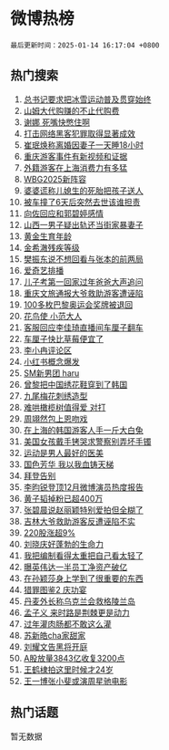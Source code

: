 # 微博热榜

`最后更新时间：2025-01-14 16:17:04 +0800`

## 热门搜索

1. [总书记要求把冰雪运动普及贯穿始终](https://m.weibo.cn/search?containerid=100103type%3D1%26t%3D10%26q%3D%23%E6%80%BB%E4%B9%A6%E8%AE%B0%E8%A6%81%E6%B1%82%E6%8A%8A%E5%86%B0%E9%9B%AA%E8%BF%90%E5%8A%A8%E6%99%AE%E5%8F%8A%E8%B4%AF%E7%A9%BF%E5%A7%8B%E7%BB%88%23&stream_entry_id=51&isnewpage=1&extparam=seat%3D1%26dgr%3D0%26pos%3D0%26c_type%3D51%26filter_type%3Drealtimehot%26stream_entry_id%3D51%26q%3D%2523%25E6%2580%25BB%25E4%25B9%25A6%25E8%25AE%25B0%25E8%25A6%2581%25E6%25B1%2582%25E6%258A%258A%25E5%2586%25B0%25E9%259B%25AA%25E8%25BF%2590%25E5%258A%25A8%25E6%2599%25AE%25E5%258F%258A%25E8%25B4%25AF%25E7%25A9%25BF%25E5%25A7%258B%25E7%25BB%2588%2523%26cate%3D10103%26display_time%3D1736842623%26pre_seqid%3D17368426230370055548)
1. [山姆大代购赚的不止代购费](https://m.weibo.cn/search?containerid=100103type%3D1%26t%3D10%26q%3D%23%E5%B1%B1%E5%A7%86%E5%A4%A7%E4%BB%A3%E8%B4%AD%E8%B5%9A%E7%9A%84%E4%B8%8D%E6%AD%A2%E4%BB%A3%E8%B4%AD%E8%B4%B9%23&stream_entry_id=31&isnewpage=1&extparam=seat%3D1%26realpos%3D1%26cate%3D5001%26lcate%3D5001%26stream_entry_id%3D31%26q%3D%2523%25E5%25B1%25B1%25E5%25A7%2586%25E5%25A4%25A7%25E4%25BB%25A3%25E8%25B4%25AD%25E8%25B5%259A%25E7%259A%2584%25E4%25B8%258D%25E6%25AD%25A2%25E4%25BB%25A3%25E8%25B4%25AD%25E8%25B4%25B9%2523%26dgr%3D0%26band_rank%3D1%26filter_type%3Drealtimehot%26pos%3D0%26c_type%3D31%26flag%3D2%26display_time%3D1736842623%26pre_seqid%3D17368426230370055548)
1. [谢娜 死嘴快憋住啊](https://m.weibo.cn/search?containerid=100103type%3D1%26t%3D10%26q%3D%E8%B0%A2%E5%A8%9C+%E6%AD%BB%E5%98%B4%E5%BF%AB%E6%86%8B%E4%BD%8F%E5%95%8A&stream_entry_id=31&isnewpage=1&extparam=seat%3D1%26realpos%3D2%26cate%3D5001%26lcate%3D5001%26stream_entry_id%3D31%26q%3D%25E8%25B0%25A2%25E5%25A8%259C%2520%25E6%25AD%25BB%25E5%2598%25B4%25E5%25BF%25AB%25E6%2586%258B%25E4%25BD%258F%25E5%2595%258A%26dgr%3D0%26band_rank%3D2%26filter_type%3Drealtimehot%26pos%3D1%26c_type%3D31%26flag%3D1%26display_time%3D1736842623%26pre_seqid%3D17368426230370055548)
1. [打击网络黑客犯罪取得显著成效](https://m.weibo.cn/search?containerid=100103type%3D1%26t%3D10%26q%3D%23%E6%89%93%E5%87%BB%E7%BD%91%E7%BB%9C%E9%BB%91%E5%AE%A2%E7%8A%AF%E7%BD%AA%E5%8F%96%E5%BE%97%E6%98%BE%E8%91%97%E6%88%90%E6%95%88%23&stream_entry_id=31&isnewpage=1&extparam=seat%3D1%26realpos%3D3%26cate%3D5001%26lcate%3D5001%26stream_entry_id%3D31%26q%3D%2523%25E6%2589%2593%25E5%2587%25BB%25E7%25BD%2591%25E7%25BB%259C%25E9%25BB%2591%25E5%25AE%25A2%25E7%258A%25AF%25E7%25BD%25AA%25E5%258F%2596%25E5%25BE%2597%25E6%2598%25BE%25E8%2591%2597%25E6%2588%2590%25E6%2595%2588%2523%26dgr%3D0%26band_rank%3D3%26filter_type%3Drealtimehot%26pos%3D2%26c_type%3D31%26flag%3D0%26display_time%3D1736842623%26pre_seqid%3D17368426230370055548)
1. [崔珉焕称离婚因妻子一天睡18小时](https://m.weibo.cn/search?containerid=100103type%3D1%26t%3D10%26q%3D%23%E5%B4%94%E7%8F%89%E7%84%95%E7%A7%B0%E7%A6%BB%E5%A9%9A%E5%9B%A0%E5%A6%BB%E5%AD%90%E4%B8%80%E5%A4%A9%E7%9D%A118%E5%B0%8F%E6%97%B6%23&stream_entry_id=31&isnewpage=1&extparam=seat%3D1%26realpos%3D4%26cate%3D5001%26lcate%3D5001%26stream_entry_id%3D31%26q%3D%2523%25E5%25B4%2594%25E7%258F%2589%25E7%2584%2595%25E7%25A7%25B0%25E7%25A6%25BB%25E5%25A9%259A%25E5%259B%25A0%25E5%25A6%25BB%25E5%25AD%2590%25E4%25B8%2580%25E5%25A4%25A9%25E7%259D%25A118%25E5%25B0%258F%25E6%2597%25B6%2523%26dgr%3D0%26band_rank%3D4%26filter_type%3Drealtimehot%26pos%3D3%26c_type%3D31%26flag%3D1%26display_time%3D1736842623%26pre_seqid%3D17368426230370055548)
1. [重庆游客事件有新视频和证据](https://m.weibo.cn/search?containerid=100103type%3D1%26t%3D10%26q%3D%23%E9%87%8D%E5%BA%86%E6%B8%B8%E5%AE%A2%E4%BA%8B%E4%BB%B6%E6%9C%89%E6%96%B0%E8%A7%86%E9%A2%91%E5%92%8C%E8%AF%81%E6%8D%AE%23&stream_entry_id=31&isnewpage=1&extparam=seat%3D1%26realpos%3D5%26cate%3D5001%26lcate%3D5001%26stream_entry_id%3D31%26q%3D%2523%25E9%2587%258D%25E5%25BA%2586%25E6%25B8%25B8%25E5%25AE%25A2%25E4%25BA%258B%25E4%25BB%25B6%25E6%259C%2589%25E6%2596%25B0%25E8%25A7%2586%25E9%25A2%2591%25E5%2592%258C%25E8%25AF%2581%25E6%258D%25AE%2523%26dgr%3D0%26band_rank%3D5%26filter_type%3Drealtimehot%26pos%3D4%26c_type%3D31%26flag%3D1%26display_time%3D1736842623%26pre_seqid%3D17368426230370055548)
1. [外籍游客在上海消费力有多猛](https://m.weibo.cn/search?containerid=100103type%3D1%26t%3D10%26q%3D%23%E5%A4%96%E7%B1%8D%E6%B8%B8%E5%AE%A2%E5%9C%A8%E4%B8%8A%E6%B5%B7%E6%B6%88%E8%B4%B9%E5%8A%9B%E6%9C%89%E5%A4%9A%E7%8C%9B%23&stream_entry_id=31&isnewpage=1&extparam=seat%3D1%26realpos%3D6%26cate%3D5001%26lcate%3D5001%26stream_entry_id%3D31%26q%3D%2523%25E5%25A4%2596%25E7%25B1%258D%25E6%25B8%25B8%25E5%25AE%25A2%25E5%259C%25A8%25E4%25B8%258A%25E6%25B5%25B7%25E6%25B6%2588%25E8%25B4%25B9%25E5%258A%259B%25E6%259C%2589%25E5%25A4%259A%25E7%258C%259B%2523%26dgr%3D0%26band_rank%3D6%26filter_type%3Drealtimehot%26pos%3D5%26c_type%3D31%26flag%3D0%26display_time%3D1736842623%26pre_seqid%3D17368426230370055548)
1. [WBG2025新阵容](https://m.weibo.cn/search?containerid=100103type%3D1%26t%3D10%26q%3D%23WBG2025%E6%96%B0%E9%98%B5%E5%AE%B9%23&stream_entry_id=31&isnewpage=1&extparam=seat%3D1%26cate%3D5001%26lcate%3D5001%26stream_entry_id%3D31%26q%3D%2523WBG2025%25E6%2596%25B0%25E9%2598%25B5%25E5%25AE%25B9%2523%26dgr%3D0%26band_rank%3D7%26pos%3D6%26filter_type%3Drealtimehot%26is_ad_pos%3D1%26c_type%3D31%26adid%3D272625%26display_time%3D1736842623%26pre_seqid%3D17368426230370055548)
1. [婆婆谎称儿媳生的死胎把孩子送人](https://m.weibo.cn/search?containerid=100103type%3D1%26t%3D10%26q%3D%23%E5%A9%86%E5%A9%86%E8%B0%8E%E7%A7%B0%E5%84%BF%E5%AA%B3%E7%94%9F%E7%9A%84%E6%AD%BB%E8%83%8E%E6%8A%8A%E5%AD%A9%E5%AD%90%E9%80%81%E4%BA%BA%23&stream_entry_id=31&isnewpage=1&extparam=seat%3D1%26realpos%3D7%26cate%3D5001%26lcate%3D5001%26stream_entry_id%3D31%26q%3D%2523%25E5%25A9%2586%25E5%25A9%2586%25E8%25B0%258E%25E7%25A7%25B0%25E5%2584%25BF%25E5%25AA%25B3%25E7%2594%259F%25E7%259A%2584%25E6%25AD%25BB%25E8%2583%258E%25E6%258A%258A%25E5%25AD%25A9%25E5%25AD%2590%25E9%2580%2581%25E4%25BA%25BA%2523%26dgr%3D0%26band_rank%3D7%26filter_type%3Drealtimehot%26pos%3D7%26c_type%3D31%26flag%3D1%26display_time%3D1736842623%26pre_seqid%3D17368426230370055548)
1. [被车撞了6天后突然去世该谁担责](https://m.weibo.cn/search?containerid=100103type%3D1%26t%3D10%26q%3D%23%E8%A2%AB%E8%BD%A6%E6%92%9E%E4%BA%866%E5%A4%A9%E5%90%8E%E7%AA%81%E7%84%B6%E5%8E%BB%E4%B8%96%E8%AF%A5%E8%B0%81%E6%8B%85%E8%B4%A3%23&stream_entry_id=31&isnewpage=1&extparam=seat%3D1%26realpos%3D8%26cate%3D5001%26lcate%3D5001%26stream_entry_id%3D31%26q%3D%2523%25E8%25A2%25AB%25E8%25BD%25A6%25E6%2592%259E%25E4%25BA%25866%25E5%25A4%25A9%25E5%2590%258E%25E7%25AA%2581%25E7%2584%25B6%25E5%258E%25BB%25E4%25B8%2596%25E8%25AF%25A5%25E8%25B0%2581%25E6%258B%2585%25E8%25B4%25A3%2523%26dgr%3D0%26band_rank%3D8%26filter_type%3Drealtimehot%26pos%3D8%26c_type%3D31%26flag%3D2%26display_time%3D1736842623%26pre_seqid%3D17368426230370055548)
1. [向佐回应和郭碧婷感情](https://m.weibo.cn/search?containerid=100103type%3D1%26t%3D10%26q%3D%E5%90%91%E4%BD%90%E5%9B%9E%E5%BA%94%E5%92%8C%E9%83%AD%E7%A2%A7%E5%A9%B7%E6%84%9F%E6%83%85&stream_entry_id=31&isnewpage=1&extparam=seat%3D1%26realpos%3D9%26cate%3D5001%26lcate%3D5001%26stream_entry_id%3D31%26q%3D%25E5%2590%2591%25E4%25BD%2590%25E5%259B%259E%25E5%25BA%2594%25E5%2592%258C%25E9%2583%25AD%25E7%25A2%25A7%25E5%25A9%25B7%25E6%2584%259F%25E6%2583%2585%26dgr%3D0%26band_rank%3D9%26filter_type%3Drealtimehot%26pos%3D9%26c_type%3D31%26flag%3D2%26display_time%3D1736842623%26pre_seqid%3D17368426230370055548)
1. [山西一男子疑出轨还当街家暴妻子](https://m.weibo.cn/search?containerid=100103type%3D1%26t%3D10%26q%3D%23%E5%B1%B1%E8%A5%BF%E4%B8%80%E7%94%B7%E5%AD%90%E7%96%91%E5%87%BA%E8%BD%A8%E8%BF%98%E5%BD%93%E8%A1%97%E5%AE%B6%E6%9A%B4%E5%A6%BB%E5%AD%90%23&stream_entry_id=31&isnewpage=1&extparam=seat%3D1%26realpos%3D10%26cate%3D5001%26lcate%3D5001%26stream_entry_id%3D31%26q%3D%2523%25E5%25B1%25B1%25E8%25A5%25BF%25E4%25B8%2580%25E7%2594%25B7%25E5%25AD%2590%25E7%2596%2591%25E5%2587%25BA%25E8%25BD%25A8%25E8%25BF%2598%25E5%25BD%2593%25E8%25A1%2597%25E5%25AE%25B6%25E6%259A%25B4%25E5%25A6%25BB%25E5%25AD%2590%2523%26dgr%3D0%26band_rank%3D10%26filter_type%3Drealtimehot%26pos%3D10%26c_type%3D31%26flag%3D1%26display_time%3D1736842623%26pre_seqid%3D17368426230370055548)
1. [黄金生育年龄](https://m.weibo.cn/search?containerid=100103type%3D1%26t%3D10%26q%3D%E9%BB%84%E9%87%91%E7%94%9F%E8%82%B2%E5%B9%B4%E9%BE%84&stream_entry_id=31&isnewpage=1&extparam=seat%3D1%26realpos%3D11%26cate%3D5001%26lcate%3D5001%26stream_entry_id%3D31%26q%3D%25E9%25BB%2584%25E9%2587%2591%25E7%2594%259F%25E8%2582%25B2%25E5%25B9%25B4%25E9%25BE%2584%26dgr%3D0%26band_rank%3D11%26filter_type%3Drealtimehot%26pos%3D11%26c_type%3D31%26flag%3D2%26display_time%3D1736842623%26pre_seqid%3D17368426230370055548)
1. [金希澈残疾等级](https://m.weibo.cn/search?containerid=100103type%3D1%26t%3D10%26q%3D%23%E9%87%91%E5%B8%8C%E6%BE%88%E6%AE%8B%E7%96%BE%E7%AD%89%E7%BA%A7%23&stream_entry_id=31&isnewpage=1&extparam=seat%3D1%26realpos%3D12%26cate%3D5001%26lcate%3D5001%26stream_entry_id%3D31%26q%3D%2523%25E9%2587%2591%25E5%25B8%258C%25E6%25BE%2588%25E6%25AE%258B%25E7%2596%25BE%25E7%25AD%2589%25E7%25BA%25A7%2523%26dgr%3D0%26band_rank%3D12%26filter_type%3Drealtimehot%26pos%3D12%26c_type%3D31%26flag%3D1%26display_time%3D1736842623%26pre_seqid%3D17368426230370055548)
1. [樊振东说不想回看与张本的前两局](https://m.weibo.cn/search?containerid=100103type%3D1%26t%3D10%26q%3D%23%E6%A8%8A%E6%8C%AF%E4%B8%9C%E8%AF%B4%E4%B8%8D%E6%83%B3%E5%9B%9E%E7%9C%8B%E4%B8%8E%E5%BC%A0%E6%9C%AC%E7%9A%84%E5%89%8D%E4%B8%A4%E5%B1%80%23&stream_entry_id=31&isnewpage=1&extparam=seat%3D1%26realpos%3D13%26cate%3D5001%26lcate%3D5001%26stream_entry_id%3D31%26q%3D%2523%25E6%25A8%258A%25E6%258C%25AF%25E4%25B8%259C%25E8%25AF%25B4%25E4%25B8%258D%25E6%2583%25B3%25E5%259B%259E%25E7%259C%258B%25E4%25B8%258E%25E5%25BC%25A0%25E6%259C%25AC%25E7%259A%2584%25E5%2589%258D%25E4%25B8%25A4%25E5%25B1%2580%2523%26dgr%3D0%26band_rank%3D13%26filter_type%3Drealtimehot%26pos%3D13%26c_type%3D31%26flag%3D1%26display_time%3D1736842623%26pre_seqid%3D17368426230370055548)
1. [爱奇艺排播](https://m.weibo.cn/search?containerid=100103type%3D1%26t%3D10%26q%3D%E7%88%B1%E5%A5%87%E8%89%BA%E6%8E%92%E6%92%AD&stream_entry_id=31&isnewpage=1&extparam=seat%3D1%26realpos%3D14%26cate%3D5001%26lcate%3D5001%26stream_entry_id%3D31%26q%3D%25E7%2588%25B1%25E5%25A5%2587%25E8%2589%25BA%25E6%258E%2592%25E6%2592%25AD%26dgr%3D0%26band_rank%3D14%26filter_type%3Drealtimehot%26pos%3D14%26c_type%3D31%26flag%3D1%26display_time%3D1736842623%26pre_seqid%3D17368426230370055548)
1. [儿子考第一回家过年爸爸大声追问](https://m.weibo.cn/search?containerid=100103type%3D1%26t%3D10%26q%3D%23%E5%84%BF%E5%AD%90%E8%80%83%E7%AC%AC%E4%B8%80%E5%9B%9E%E5%AE%B6%E8%BF%87%E5%B9%B4%E7%88%B8%E7%88%B8%E5%A4%A7%E5%A3%B0%E8%BF%BD%E9%97%AE%23&stream_entry_id=31&isnewpage=1&extparam=seat%3D1%26realpos%3D15%26cate%3D5001%26lcate%3D5001%26stream_entry_id%3D31%26q%3D%2523%25E5%2584%25BF%25E5%25AD%2590%25E8%2580%2583%25E7%25AC%25AC%25E4%25B8%2580%25E5%259B%259E%25E5%25AE%25B6%25E8%25BF%2587%25E5%25B9%25B4%25E7%2588%25B8%25E7%2588%25B8%25E5%25A4%25A7%25E5%25A3%25B0%25E8%25BF%25BD%25E9%2597%25AE%2523%26dgr%3D0%26band_rank%3D15%26filter_type%3Drealtimehot%26pos%3D15%26c_type%3D31%26flag%3D1%26display_time%3D1736842623%26pre_seqid%3D17368426230370055548)
1. [重庆文旅通报大爷救助游客遭诬陷](https://m.weibo.cn/search?containerid=100103type%3D1%26t%3D10%26q%3D%23%E9%87%8D%E5%BA%86%E6%96%87%E6%97%85%E9%80%9A%E6%8A%A5%E5%A4%A7%E7%88%B7%E6%95%91%E5%8A%A9%E6%B8%B8%E5%AE%A2%E9%81%AD%E8%AF%AC%E9%99%B7%23&stream_entry_id=31&isnewpage=1&extparam=seat%3D1%26realpos%3D16%26cate%3D5001%26lcate%3D5001%26stream_entry_id%3D31%26q%3D%2523%25E9%2587%258D%25E5%25BA%2586%25E6%2596%2587%25E6%2597%2585%25E9%2580%259A%25E6%258A%25A5%25E5%25A4%25A7%25E7%2588%25B7%25E6%2595%2591%25E5%258A%25A9%25E6%25B8%25B8%25E5%25AE%25A2%25E9%2581%25AD%25E8%25AF%25AC%25E9%2599%25B7%2523%26dgr%3D0%26band_rank%3D16%26filter_type%3Drealtimehot%26pos%3D16%26c_type%3D31%26flag%3D0%26display_time%3D1736842623%26pre_seqid%3D17368426230370055548)
1. [100多枚巴黎奥运会奖牌被退回](https://m.weibo.cn/search?containerid=100103type%3D1%26t%3D10%26q%3D%23100%E5%A4%9A%E6%9E%9A%E5%B7%B4%E9%BB%8E%E5%A5%A5%E8%BF%90%E4%BC%9A%E5%A5%96%E7%89%8C%E8%A2%AB%E9%80%80%E5%9B%9E%23&stream_entry_id=31&isnewpage=1&extparam=seat%3D1%26realpos%3D17%26cate%3D5001%26lcate%3D5001%26stream_entry_id%3D31%26q%3D%2523100%25E5%25A4%259A%25E6%259E%259A%25E5%25B7%25B4%25E9%25BB%258E%25E5%25A5%25A5%25E8%25BF%2590%25E4%25BC%259A%25E5%25A5%2596%25E7%2589%258C%25E8%25A2%25AB%25E9%2580%2580%25E5%259B%259E%2523%26dgr%3D0%26band_rank%3D17%26filter_type%3Drealtimehot%26pos%3D17%26c_type%3D31%26flag%3D2%26display_time%3D1736842623%26pre_seqid%3D17368426230370055548)
1. [花鸟使 小范大人](https://m.weibo.cn/search?containerid=100103type%3D1%26t%3D10%26q%3D%E8%8A%B1%E9%B8%9F%E4%BD%BF+%E5%B0%8F%E8%8C%83%E5%A4%A7%E4%BA%BA&stream_entry_id=31&isnewpage=1&extparam=seat%3D1%26realpos%3D18%26cate%3D5001%26lcate%3D5001%26stream_entry_id%3D31%26q%3D%25E8%258A%25B1%25E9%25B8%259F%25E4%25BD%25BF%2520%25E5%25B0%258F%25E8%258C%2583%25E5%25A4%25A7%25E4%25BA%25BA%26dgr%3D0%26band_rank%3D18%26filter_type%3Drealtimehot%26pos%3D18%26c_type%3D31%26flag%3D0%26display_time%3D1736842623%26pre_seqid%3D17368426230370055548)
1. [客服回应李佳琦直播间车厘子翻车](https://m.weibo.cn/search?containerid=100103type%3D1%26t%3D10%26q%3D%23%E5%AE%A2%E6%9C%8D%E5%9B%9E%E5%BA%94%E6%9D%8E%E4%BD%B3%E7%90%A6%E7%9B%B4%E6%92%AD%E9%97%B4%E8%BD%A6%E5%8E%98%E5%AD%90%E7%BF%BB%E8%BD%A6%23&stream_entry_id=31&isnewpage=1&extparam=seat%3D1%26realpos%3D19%26cate%3D5001%26lcate%3D5001%26stream_entry_id%3D31%26q%3D%2523%25E5%25AE%25A2%25E6%259C%258D%25E5%259B%259E%25E5%25BA%2594%25E6%259D%258E%25E4%25BD%25B3%25E7%2590%25A6%25E7%259B%25B4%25E6%2592%25AD%25E9%2597%25B4%25E8%25BD%25A6%25E5%258E%2598%25E5%25AD%2590%25E7%25BF%25BB%25E8%25BD%25A6%2523%26dgr%3D0%26band_rank%3D19%26filter_type%3Drealtimehot%26pos%3D19%26c_type%3D31%26flag%3D1%26display_time%3D1736842623%26pre_seqid%3D17368426230370055548)
1. [车厘子快比草莓便宜了](https://m.weibo.cn/search?containerid=100103type%3D1%26t%3D10%26q%3D%23%E8%BD%A6%E5%8E%98%E5%AD%90%E5%BF%AB%E6%AF%94%E8%8D%89%E8%8E%93%E4%BE%BF%E5%AE%9C%E4%BA%86%23&stream_entry_id=31&isnewpage=1&extparam=seat%3D1%26realpos%3D20%26cate%3D5001%26lcate%3D5001%26stream_entry_id%3D31%26q%3D%2523%25E8%25BD%25A6%25E5%258E%2598%25E5%25AD%2590%25E5%25BF%25AB%25E6%25AF%2594%25E8%258D%2589%25E8%258E%2593%25E4%25BE%25BF%25E5%25AE%259C%25E4%25BA%2586%2523%26dgr%3D0%26band_rank%3D20%26filter_type%3Drealtimehot%26pos%3D20%26c_type%3D31%26flag%3D0%26display_time%3D1736842623%26pre_seqid%3D17368426230370055548)
1. [李小冉评论区](https://m.weibo.cn/search?containerid=100103type%3D1%26t%3D10%26q%3D%E6%9D%8E%E5%B0%8F%E5%86%89%E8%AF%84%E8%AE%BA%E5%8C%BA&stream_entry_id=31&isnewpage=1&extparam=seat%3D1%26realpos%3D21%26cate%3D5001%26lcate%3D5001%26stream_entry_id%3D31%26q%3D%25E6%259D%258E%25E5%25B0%258F%25E5%2586%2589%25E8%25AF%2584%25E8%25AE%25BA%25E5%258C%25BA%26dgr%3D0%26band_rank%3D21%26filter_type%3Drealtimehot%26pos%3D21%26c_type%3D31%26flag%3D2%26display_time%3D1736842623%26pre_seqid%3D17368426230370055548)
1. [小红书概念爆发](https://m.weibo.cn/search?containerid=100103type%3D1%26t%3D10%26q%3D%23%E5%B0%8F%E7%BA%A2%E4%B9%A6%E6%A6%82%E5%BF%B5%E7%88%86%E5%8F%91%23&stream_entry_id=31&isnewpage=1&extparam=seat%3D1%26realpos%3D22%26cate%3D5001%26lcate%3D5001%26stream_entry_id%3D31%26q%3D%2523%25E5%25B0%258F%25E7%25BA%25A2%25E4%25B9%25A6%25E6%25A6%2582%25E5%25BF%25B5%25E7%2588%2586%25E5%258F%2591%2523%26dgr%3D0%26band_rank%3D22%26filter_type%3Drealtimehot%26pos%3D22%26c_type%3D31%26flag%3D0%26display_time%3D1736842623%26pre_seqid%3D17368426230370055548)
1. [SM新男团 haru](https://m.weibo.cn/search?containerid=100103type%3D1%26t%3D10%26q%3DSM%E6%96%B0%E7%94%B7%E5%9B%A2+haru&stream_entry_id=31&isnewpage=1&extparam=seat%3D1%26realpos%3D23%26cate%3D5001%26lcate%3D5001%26stream_entry_id%3D31%26q%3DSM%25E6%2596%25B0%25E7%2594%25B7%25E5%259B%25A2%2520haru%26dgr%3D0%26band_rank%3D23%26filter_type%3Drealtimehot%26pos%3D23%26c_type%3D31%26flag%3D0%26display_time%3D1736842623%26pre_seqid%3D17368426230370055548)
1. [曾黎把中国绣花鞋穿到了韩国](https://m.weibo.cn/search?containerid=100103type%3D1%26t%3D10%26q%3D%E6%9B%BE%E9%BB%8E%E6%8A%8A%E4%B8%AD%E5%9B%BD%E7%BB%A3%E8%8A%B1%E9%9E%8B%E7%A9%BF%E5%88%B0%E4%BA%86%E9%9F%A9%E5%9B%BD&stream_entry_id=31&isnewpage=1&extparam=seat%3D1%26realpos%3D24%26cate%3D5001%26lcate%3D5001%26stream_entry_id%3D31%26q%3D%25E6%259B%25BE%25E9%25BB%258E%25E6%258A%258A%25E4%25B8%25AD%25E5%259B%25BD%25E7%25BB%25A3%25E8%258A%25B1%25E9%259E%258B%25E7%25A9%25BF%25E5%2588%25B0%25E4%25BA%2586%25E9%259F%25A9%25E5%259B%25BD%26dgr%3D0%26band_rank%3D24%26filter_type%3Drealtimehot%26pos%3D24%26c_type%3D31%26flag%3D1%26display_time%3D1736842623%26pre_seqid%3D17368426230370055548)
1. [九尾梅花刺绣造型](https://m.weibo.cn/search?containerid=100103type%3D1%26t%3D10%26q%3D%23%E4%B9%9D%E5%B0%BE%E6%A2%85%E8%8A%B1%E5%88%BA%E7%BB%A3%E9%80%A0%E5%9E%8B%23&stream_entry_id=31&isnewpage=1&extparam=seat%3D1%26realpos%3D25%26cate%3D5001%26lcate%3D5001%26stream_entry_id%3D31%26q%3D%2523%25E4%25B9%259D%25E5%25B0%25BE%25E6%25A2%2585%25E8%258A%25B1%25E5%2588%25BA%25E7%25BB%25A3%25E9%2580%25A0%25E5%259E%258B%2523%26dgr%3D0%26band_rank%3D25%26filter_type%3Drealtimehot%26pos%3D25%26c_type%3D31%26flag%3D1%26display_time%3D1736842623%26pre_seqid%3D17368426230370055548)
1. [难哄橄榄树值得爱 对打](https://m.weibo.cn/search?containerid=100103type%3D1%26t%3D10%26q%3D%E9%9A%BE%E5%93%84%E6%A9%84%E6%A6%84%E6%A0%91%E5%80%BC%E5%BE%97%E7%88%B1+%E5%AF%B9%E6%89%93&stream_entry_id=31&isnewpage=1&extparam=seat%3D1%26realpos%3D26%26cate%3D5001%26lcate%3D5001%26stream_entry_id%3D31%26q%3D%25E9%259A%25BE%25E5%2593%2584%25E6%25A9%2584%25E6%25A6%2584%25E6%25A0%2591%25E5%2580%25BC%25E5%25BE%2597%25E7%2588%25B1%2520%25E5%25AF%25B9%25E6%2589%2593%26dgr%3D0%26band_rank%3D26%26filter_type%3Drealtimehot%26pos%3D26%26c_type%3D31%26flag%3D1%26display_time%3D1736842623%26pre_seqid%3D17368426230370055548)
1. [周翊然包上恩吻戏](https://m.weibo.cn/search?containerid=100103type%3D1%26t%3D10%26q%3D%E5%91%A8%E7%BF%8A%E7%84%B6%E5%8C%85%E4%B8%8A%E6%81%A9%E5%90%BB%E6%88%8F&stream_entry_id=31&isnewpage=1&extparam=seat%3D1%26realpos%3D27%26cate%3D5001%26lcate%3D5001%26stream_entry_id%3D31%26q%3D%25E5%2591%25A8%25E7%25BF%258A%25E7%2584%25B6%25E5%258C%2585%25E4%25B8%258A%25E6%2581%25A9%25E5%2590%25BB%25E6%2588%258F%26dgr%3D0%26band_rank%3D27%26filter_type%3Drealtimehot%26pos%3D27%26c_type%3D31%26flag%3D1%26display_time%3D1736842623%26pre_seqid%3D17368426230370055548)
1. [在上海的韩国游客人手一斤大白兔](https://m.weibo.cn/search?containerid=100103type%3D1%26t%3D10%26q%3D%23%E5%9C%A8%E4%B8%8A%E6%B5%B7%E7%9A%84%E9%9F%A9%E5%9B%BD%E6%B8%B8%E5%AE%A2%E4%BA%BA%E6%89%8B%E4%B8%80%E6%96%A4%E5%A4%A7%E7%99%BD%E5%85%94%23&stream_entry_id=31&isnewpage=1&extparam=seat%3D1%26realpos%3D28%26cate%3D5001%26lcate%3D5001%26stream_entry_id%3D31%26q%3D%2523%25E5%259C%25A8%25E4%25B8%258A%25E6%25B5%25B7%25E7%259A%2584%25E9%259F%25A9%25E5%259B%25BD%25E6%25B8%25B8%25E5%25AE%25A2%25E4%25BA%25BA%25E6%2589%258B%25E4%25B8%2580%25E6%2596%25A4%25E5%25A4%25A7%25E7%2599%25BD%25E5%2585%2594%2523%26dgr%3D0%26band_rank%3D28%26filter_type%3Drealtimehot%26pos%3D28%26c_type%3D31%26flag%3D0%26display_time%3D1736842623%26pre_seqid%3D17368426230370055548)
1. [美国女孩戴手铐哭求警察别弄坏手镯](https://m.weibo.cn/search?containerid=100103type%3D1%26t%3D10%26q%3D%23%E7%BE%8E%E5%9B%BD%E5%A5%B3%E5%AD%A9%E6%88%B4%E6%89%8B%E9%93%90%E5%93%AD%E6%B1%82%E8%AD%A6%E5%AF%9F%E5%88%AB%E5%BC%84%E5%9D%8F%E6%89%8B%E9%95%AF%23&stream_entry_id=31&isnewpage=1&extparam=seat%3D1%26realpos%3D29%26cate%3D5001%26lcate%3D5001%26stream_entry_id%3D31%26q%3D%2523%25E7%25BE%258E%25E5%259B%25BD%25E5%25A5%25B3%25E5%25AD%25A9%25E6%2588%25B4%25E6%2589%258B%25E9%2593%2590%25E5%2593%25AD%25E6%25B1%2582%25E8%25AD%25A6%25E5%25AF%259F%25E5%2588%25AB%25E5%25BC%2584%25E5%259D%258F%25E6%2589%258B%25E9%2595%25AF%2523%26dgr%3D0%26band_rank%3D29%26filter_type%3Drealtimehot%26pos%3D29%26c_type%3D31%26flag%3D1%26display_time%3D1736842623%26pre_seqid%3D17368426230370055548)
1. [运动是男人最好的医美](https://m.weibo.cn/search?containerid=100103type%3D1%26t%3D10%26q%3D%E8%BF%90%E5%8A%A8%E6%98%AF%E7%94%B7%E4%BA%BA%E6%9C%80%E5%A5%BD%E7%9A%84%E5%8C%BB%E7%BE%8E&stream_entry_id=31&isnewpage=1&extparam=seat%3D1%26realpos%3D30%26cate%3D5001%26lcate%3D5001%26stream_entry_id%3D31%26q%3D%25E8%25BF%2590%25E5%258A%25A8%25E6%2598%25AF%25E7%2594%25B7%25E4%25BA%25BA%25E6%259C%2580%25E5%25A5%25BD%25E7%259A%2584%25E5%258C%25BB%25E7%25BE%258E%26dgr%3D0%26band_rank%3D30%26filter_type%3Drealtimehot%26pos%3D30%26c_type%3D31%26flag%3D1%26display_time%3D1736842623%26pre_seqid%3D17368426230370055548)
1. [国色芳华 我以我血铸天梯](https://m.weibo.cn/search?containerid=100103type%3D1%26t%3D10%26q%3D%E5%9B%BD%E8%89%B2%E8%8A%B3%E5%8D%8E+%E6%88%91%E4%BB%A5%E6%88%91%E8%A1%80%E9%93%B8%E5%A4%A9%E6%A2%AF&stream_entry_id=31&isnewpage=1&extparam=seat%3D1%26realpos%3D31%26cate%3D5001%26lcate%3D5001%26stream_entry_id%3D31%26q%3D%25E5%259B%25BD%25E8%2589%25B2%25E8%258A%25B3%25E5%258D%258E%2520%25E6%2588%2591%25E4%25BB%25A5%25E6%2588%2591%25E8%25A1%2580%25E9%2593%25B8%25E5%25A4%25A9%25E6%25A2%25AF%26dgr%3D0%26band_rank%3D31%26filter_type%3Drealtimehot%26pos%3D31%26c_type%3D31%26flag%3D1%26display_time%3D1736842623%26pre_seqid%3D17368426230370055548)
1. [拜登告别](https://m.weibo.cn/search?containerid=100103type%3D1%26t%3D10%26q%3D%23%E6%8B%9C%E7%99%BB%E5%91%8A%E5%88%AB%23&stream_entry_id=31&isnewpage=1&extparam=seat%3D1%26realpos%3D32%26cate%3D5001%26lcate%3D5001%26stream_entry_id%3D31%26q%3D%2523%25E6%258B%259C%25E7%2599%25BB%25E5%2591%258A%25E5%2588%25AB%2523%26dgr%3D0%26band_rank%3D32%26filter_type%3Drealtimehot%26pos%3D32%26c_type%3D31%26flag%3D0%26display_time%3D1736842623%26pre_seqid%3D17368426230370055548)
1. [李昀锐登顶12月微博演员热度报告](https://m.weibo.cn/search?containerid=100103type%3D1%26t%3D10%26q%3D%23%E6%9D%8E%E6%98%80%E9%94%90%E7%99%BB%E9%A1%B612%E6%9C%88%E5%BE%AE%E5%8D%9A%E6%BC%94%E5%91%98%E7%83%AD%E5%BA%A6%E6%8A%A5%E5%91%8A%23&stream_entry_id=31&isnewpage=1&extparam=seat%3D1%26realpos%3D33%26cate%3D5001%26lcate%3D5001%26stream_entry_id%3D31%26q%3D%2523%25E6%259D%258E%25E6%2598%2580%25E9%2594%2590%25E7%2599%25BB%25E9%25A1%25B612%25E6%259C%2588%25E5%25BE%25AE%25E5%258D%259A%25E6%25BC%2594%25E5%2591%2598%25E7%2583%25AD%25E5%25BA%25A6%25E6%258A%25A5%25E5%2591%258A%2523%26dgr%3D0%26band_rank%3D33%26filter_type%3Drealtimehot%26pos%3D33%26c_type%3D31%26flag%3D1%26display_time%3D1736842623%26pre_seqid%3D17368426230370055548)
1. [黄子韬掉粉已超400万](https://m.weibo.cn/search?containerid=100103type%3D1%26t%3D10%26q%3D%23%E9%BB%84%E5%AD%90%E9%9F%AC%E6%8E%89%E7%B2%89%E5%B7%B2%E8%B6%85400%E4%B8%87%23&stream_entry_id=31&isnewpage=1&extparam=seat%3D1%26realpos%3D34%26cate%3D5001%26lcate%3D5001%26stream_entry_id%3D31%26q%3D%2523%25E9%25BB%2584%25E5%25AD%2590%25E9%259F%25AC%25E6%258E%2589%25E7%25B2%2589%25E5%25B7%25B2%25E8%25B6%2585400%25E4%25B8%2587%2523%26dgr%3D0%26band_rank%3D34%26filter_type%3Drealtimehot%26pos%3D34%26c_type%3D31%26flag%3D0%26display_time%3D1736842623%26pre_seqid%3D17368426230370055548)
1. [张碧晨说赵丽颖特别爱拍但全糊了](https://m.weibo.cn/search?containerid=100103type%3D1%26t%3D10%26q%3D%23%E5%BC%A0%E7%A2%A7%E6%99%A8%E8%AF%B4%E8%B5%B5%E4%B8%BD%E9%A2%96%E7%89%B9%E5%88%AB%E7%88%B1%E6%8B%8D%E4%BD%86%E5%85%A8%E7%B3%8A%E4%BA%86%23&stream_entry_id=31&isnewpage=1&extparam=seat%3D1%26realpos%3D35%26cate%3D5001%26lcate%3D5001%26stream_entry_id%3D31%26q%3D%2523%25E5%25BC%25A0%25E7%25A2%25A7%25E6%2599%25A8%25E8%25AF%25B4%25E8%25B5%25B5%25E4%25B8%25BD%25E9%25A2%2596%25E7%2589%25B9%25E5%2588%25AB%25E7%2588%25B1%25E6%258B%258D%25E4%25BD%2586%25E5%2585%25A8%25E7%25B3%258A%25E4%25BA%2586%2523%26dgr%3D0%26band_rank%3D35%26filter_type%3Drealtimehot%26pos%3D35%26c_type%3D31%26flag%3D0%26display_time%3D1736842623%26pre_seqid%3D17368426230370055548)
1. [吉林大爷救助游客反遭诬陷不实](https://m.weibo.cn/search?containerid=100103type%3D1%26t%3D10%26q%3D%23%E5%90%89%E6%9E%97%E5%A4%A7%E7%88%B7%E6%95%91%E5%8A%A9%E6%B8%B8%E5%AE%A2%E5%8F%8D%E9%81%AD%E8%AF%AC%E9%99%B7%E4%B8%8D%E5%AE%9E%23&stream_entry_id=31&isnewpage=1&extparam=seat%3D1%26realpos%3D36%26cate%3D5001%26lcate%3D5001%26stream_entry_id%3D31%26q%3D%2523%25E5%2590%2589%25E6%259E%2597%25E5%25A4%25A7%25E7%2588%25B7%25E6%2595%2591%25E5%258A%25A9%25E6%25B8%25B8%25E5%25AE%25A2%25E5%258F%258D%25E9%2581%25AD%25E8%25AF%25AC%25E9%2599%25B7%25E4%25B8%258D%25E5%25AE%259E%2523%26dgr%3D0%26band_rank%3D36%26filter_type%3Drealtimehot%26pos%3D36%26c_type%3D31%26flag%3D0%26display_time%3D1736842623%26pre_seqid%3D17368426230370055548)
1. [220股涨超9%](https://m.weibo.cn/search?containerid=100103type%3D1%26t%3D10%26q%3D%23220%E8%82%A1%E6%B6%A8%E8%B6%859%25%23&stream_entry_id=31&isnewpage=1&extparam=seat%3D1%26realpos%3D37%26cate%3D5001%26lcate%3D5001%26stream_entry_id%3D31%26q%3D%2523220%25E8%2582%25A1%25E6%25B6%25A8%25E8%25B6%25859%2525%2523%26dgr%3D0%26band_rank%3D37%26filter_type%3Drealtimehot%26pos%3D37%26c_type%3D31%26flag%3D1%26display_time%3D1736842623%26pre_seqid%3D17368426230370055548)
1. [刘晓庆好蓬勃的生命力](https://m.weibo.cn/search?containerid=100103type%3D1%26t%3D10%26q%3D%E5%88%98%E6%99%93%E5%BA%86%E5%A5%BD%E8%93%AC%E5%8B%83%E7%9A%84%E7%94%9F%E5%91%BD%E5%8A%9B&stream_entry_id=31&isnewpage=1&extparam=seat%3D1%26realpos%3D38%26cate%3D5001%26lcate%3D5001%26stream_entry_id%3D31%26q%3D%25E5%2588%2598%25E6%2599%2593%25E5%25BA%2586%25E5%25A5%25BD%25E8%2593%25AC%25E5%258B%2583%25E7%259A%2584%25E7%2594%259F%25E5%2591%25BD%25E5%258A%259B%26dgr%3D0%26band_rank%3D38%26filter_type%3Drealtimehot%26pos%3D38%26c_type%3D31%26flag%3D1%26display_time%3D1736842623%26pre_seqid%3D17368426230370055548)
1. [我把编制看得太重把自己看太轻了](https://m.weibo.cn/search?containerid=100103type%3D1%26t%3D10%26q%3D%23%E6%88%91%E6%8A%8A%E7%BC%96%E5%88%B6%E7%9C%8B%E5%BE%97%E5%A4%AA%E9%87%8D%E6%8A%8A%E8%87%AA%E5%B7%B1%E7%9C%8B%E5%A4%AA%E8%BD%BB%E4%BA%86%23&stream_entry_id=31&isnewpage=1&extparam=seat%3D1%26realpos%3D39%26cate%3D5001%26lcate%3D5001%26stream_entry_id%3D31%26q%3D%2523%25E6%2588%2591%25E6%258A%258A%25E7%25BC%2596%25E5%2588%25B6%25E7%259C%258B%25E5%25BE%2597%25E5%25A4%25AA%25E9%2587%258D%25E6%258A%258A%25E8%2587%25AA%25E5%25B7%25B1%25E7%259C%258B%25E5%25A4%25AA%25E8%25BD%25BB%25E4%25BA%2586%2523%26dgr%3D0%26band_rank%3D39%26filter_type%3Drealtimehot%26pos%3D39%26c_type%3D31%26flag%3D0%26display_time%3D1736842623%26pre_seqid%3D17368426230370055548)
1. [曝英伟达一半员工净资产破亿](https://m.weibo.cn/search?containerid=100103type%3D1%26t%3D10%26q%3D%23%E6%9B%9D%E8%8B%B1%E4%BC%9F%E8%BE%BE%E4%B8%80%E5%8D%8A%E5%91%98%E5%B7%A5%E5%87%80%E8%B5%84%E4%BA%A7%E7%A0%B4%E4%BA%BF%23&stream_entry_id=31&isnewpage=1&extparam=seat%3D1%26realpos%3D40%26cate%3D5001%26lcate%3D5001%26stream_entry_id%3D31%26q%3D%2523%25E6%259B%259D%25E8%258B%25B1%25E4%25BC%259F%25E8%25BE%25BE%25E4%25B8%2580%25E5%258D%258A%25E5%2591%2598%25E5%25B7%25A5%25E5%2587%2580%25E8%25B5%2584%25E4%25BA%25A7%25E7%25A0%25B4%25E4%25BA%25BF%2523%26dgr%3D0%26band_rank%3D40%26filter_type%3Drealtimehot%26pos%3D40%26c_type%3D31%26flag%3D0%26display_time%3D1736842623%26pre_seqid%3D17368426230370055548)
1. [在孙颖莎身上学到了很重要的东西](https://m.weibo.cn/search?containerid=100103type%3D1%26t%3D10%26q%3D%23%E5%9C%A8%E5%AD%99%E9%A2%96%E8%8E%8E%E8%BA%AB%E4%B8%8A%E5%AD%A6%E5%88%B0%E4%BA%86%E5%BE%88%E9%87%8D%E8%A6%81%E7%9A%84%E4%B8%9C%E8%A5%BF%23&stream_entry_id=31&isnewpage=1&extparam=seat%3D1%26realpos%3D41%26cate%3D5001%26lcate%3D5001%26stream_entry_id%3D31%26q%3D%2523%25E5%259C%25A8%25E5%25AD%2599%25E9%25A2%2596%25E8%258E%258E%25E8%25BA%25AB%25E4%25B8%258A%25E5%25AD%25A6%25E5%2588%25B0%25E4%25BA%2586%25E5%25BE%2588%25E9%2587%258D%25E8%25A6%2581%25E7%259A%2584%25E4%25B8%259C%25E8%25A5%25BF%2523%26dgr%3D0%26band_rank%3D41%26filter_type%3Drealtimehot%26pos%3D41%26c_type%3D31%26flag%3D1%26display_time%3D1736842623%26pre_seqid%3D17368426230370055548)
1. [猎罪图鉴2 庆功宴](https://m.weibo.cn/search?containerid=100103type%3D1%26t%3D10%26q%3D%E7%8C%8E%E7%BD%AA%E5%9B%BE%E9%89%B42+%E5%BA%86%E5%8A%9F%E5%AE%B4&stream_entry_id=31&isnewpage=1&extparam=seat%3D1%26realpos%3D42%26cate%3D5001%26lcate%3D5001%26stream_entry_id%3D31%26q%3D%25E7%258C%258E%25E7%25BD%25AA%25E5%259B%25BE%25E9%2589%25B42%2520%25E5%25BA%2586%25E5%258A%259F%25E5%25AE%25B4%26dgr%3D0%26band_rank%3D42%26filter_type%3Drealtimehot%26pos%3D42%26c_type%3D31%26flag%3D1%26display_time%3D1736842623%26pre_seqid%3D17368426230370055548)
1. [丹麦外长称乌克兰会救格陵兰岛](https://m.weibo.cn/search?containerid=100103type%3D1%26t%3D10%26q%3D%23%E4%B8%B9%E9%BA%A6%E5%A4%96%E9%95%BF%E7%A7%B0%E4%B9%8C%E5%85%8B%E5%85%B0%E4%BC%9A%E6%95%91%E6%A0%BC%E9%99%B5%E5%85%B0%E5%B2%9B%23&stream_entry_id=31&isnewpage=1&extparam=seat%3D1%26realpos%3D43%26cate%3D5001%26lcate%3D5001%26stream_entry_id%3D31%26q%3D%2523%25E4%25B8%25B9%25E9%25BA%25A6%25E5%25A4%2596%25E9%2595%25BF%25E7%25A7%25B0%25E4%25B9%258C%25E5%2585%258B%25E5%2585%25B0%25E4%25BC%259A%25E6%2595%2591%25E6%25A0%25BC%25E9%2599%25B5%25E5%2585%25B0%25E5%25B2%259B%2523%26dgr%3D0%26band_rank%3D43%26filter_type%3Drealtimehot%26pos%3D43%26c_type%3D31%26flag%3D1%26display_time%3D1736842623%26pre_seqid%3D17368426230370055548)
1. [孟子义 来时路是荆棘更是动力](https://m.weibo.cn/search?containerid=100103type%3D1%26t%3D10%26q%3D%E5%AD%9F%E5%AD%90%E4%B9%89+%E6%9D%A5%E6%97%B6%E8%B7%AF%E6%98%AF%E8%8D%86%E6%A3%98%E6%9B%B4%E6%98%AF%E5%8A%A8%E5%8A%9B&stream_entry_id=31&isnewpage=1&extparam=seat%3D1%26realpos%3D44%26cate%3D5001%26lcate%3D5001%26stream_entry_id%3D31%26q%3D%25E5%25AD%259F%25E5%25AD%2590%25E4%25B9%2589%2520%25E6%259D%25A5%25E6%2597%25B6%25E8%25B7%25AF%25E6%2598%25AF%25E8%258D%2586%25E6%25A3%2598%25E6%259B%25B4%25E6%2598%25AF%25E5%258A%25A8%25E5%258A%259B%26dgr%3D0%26band_rank%3D44%26filter_type%3Drealtimehot%26pos%3D44%26c_type%3D31%26flag%3D0%26display_time%3D1736842623%26pre_seqid%3D17368426230370055548)
1. [过年灌肉肠都不敢这么灌](https://m.weibo.cn/search?containerid=100103type%3D1%26t%3D10%26q%3D%E8%BF%87%E5%B9%B4%E7%81%8C%E8%82%89%E8%82%A0%E9%83%BD%E4%B8%8D%E6%95%A2%E8%BF%99%E4%B9%88%E7%81%8C&stream_entry_id=31&isnewpage=1&extparam=seat%3D1%26realpos%3D45%26cate%3D5001%26lcate%3D5001%26stream_entry_id%3D31%26q%3D%25E8%25BF%2587%25E5%25B9%25B4%25E7%2581%258C%25E8%2582%2589%25E8%2582%25A0%25E9%2583%25BD%25E4%25B8%258D%25E6%2595%25A2%25E8%25BF%2599%25E4%25B9%2588%25E7%2581%258C%26dgr%3D0%26band_rank%3D45%26filter_type%3Drealtimehot%26pos%3D45%26c_type%3D31%26flag%3D0%26display_time%3D1736842623%26pre_seqid%3D17368426230370055548)
1. [苏新皓cha家甜家](https://m.weibo.cn/search?containerid=100103type%3D1%26t%3D10%26q%3D%23%E8%8B%8F%E6%96%B0%E7%9A%93cha%E5%AE%B6%E7%94%9C%E5%AE%B6%23&stream_entry_id=31&isnewpage=1&extparam=seat%3D1%26realpos%3D46%26cate%3D5001%26lcate%3D5001%26stream_entry_id%3D31%26q%3D%2523%25E8%258B%258F%25E6%2596%25B0%25E7%259A%2593cha%25E5%25AE%25B6%25E7%2594%259C%25E5%25AE%25B6%2523%26dgr%3D0%26band_rank%3D46%26filter_type%3Drealtimehot%26pos%3D46%26c_type%3D31%26flag%3D1%26display_time%3D1736842623%26pre_seqid%3D17368426230370055548)
1. [刘耀文告黑将开庭](https://m.weibo.cn/search?containerid=100103type%3D1%26t%3D10%26q%3D%23%E5%88%98%E8%80%80%E6%96%87%E5%91%8A%E9%BB%91%E5%B0%86%E5%BC%80%E5%BA%AD%23&stream_entry_id=31&isnewpage=1&extparam=seat%3D1%26realpos%3D47%26cate%3D5001%26lcate%3D5001%26stream_entry_id%3D31%26q%3D%2523%25E5%2588%2598%25E8%2580%2580%25E6%2596%2587%25E5%2591%258A%25E9%25BB%2591%25E5%25B0%2586%25E5%25BC%2580%25E5%25BA%25AD%2523%26dgr%3D0%26band_rank%3D47%26filter_type%3Drealtimehot%26pos%3D47%26c_type%3D31%26flag%3D0%26display_time%3D1736842623%26pre_seqid%3D17368426230370055548)
1. [A股放量3843亿收复3200点](https://m.weibo.cn/search?containerid=100103type%3D1%26t%3D10%26q%3D%23A%E8%82%A1%E6%94%BE%E9%87%8F3843%E4%BA%BF%E6%94%B6%E5%A4%8D3200%E7%82%B9%23&stream_entry_id=31&isnewpage=1&extparam=seat%3D1%26realpos%3D48%26cate%3D5001%26lcate%3D5001%26stream_entry_id%3D31%26q%3D%2523A%25E8%2582%25A1%25E6%2594%25BE%25E9%2587%258F3843%25E4%25BA%25BF%25E6%2594%25B6%25E5%25A4%258D3200%25E7%2582%25B9%2523%26dgr%3D0%26band_rank%3D48%26filter_type%3Drealtimehot%26pos%3D48%26c_type%3D31%26flag%3D1%26display_time%3D1736842623%26pre_seqid%3D17368426230370055548)
1. [王鹤棣拍这里时候才24岁](https://m.weibo.cn/search?containerid=100103type%3D1%26t%3D10%26q%3D%23%E7%8E%8B%E9%B9%A4%E6%A3%A3%E6%8B%8D%E8%BF%99%E9%87%8C%E6%97%B6%E5%80%99%E6%89%8D24%E5%B2%81%23&stream_entry_id=31&isnewpage=1&extparam=seat%3D1%26realpos%3D49%26cate%3D5001%26lcate%3D5001%26stream_entry_id%3D31%26q%3D%2523%25E7%258E%258B%25E9%25B9%25A4%25E6%25A3%25A3%25E6%258B%258D%25E8%25BF%2599%25E9%2587%258C%25E6%2597%25B6%25E5%2580%2599%25E6%2589%258D24%25E5%25B2%2581%2523%26dgr%3D0%26band_rank%3D49%26filter_type%3Drealtimehot%26pos%3D49%26c_type%3D31%26flag%3D0%26display_time%3D1736842623%26pre_seqid%3D17368426230370055548)
1. [王一博张小斐或演周星驰电影](https://m.weibo.cn/search?containerid=100103type%3D1%26t%3D10%26q%3D%23%E7%8E%8B%E4%B8%80%E5%8D%9A%E5%BC%A0%E5%B0%8F%E6%96%90%E6%88%96%E6%BC%94%E5%91%A8%E6%98%9F%E9%A9%B0%E7%94%B5%E5%BD%B1%23&stream_entry_id=31&isnewpage=1&extparam=seat%3D1%26realpos%3D50%26cate%3D5001%26lcate%3D5001%26stream_entry_id%3D31%26q%3D%2523%25E7%258E%258B%25E4%25B8%2580%25E5%258D%259A%25E5%25BC%25A0%25E5%25B0%258F%25E6%2596%2590%25E6%2588%2596%25E6%25BC%2594%25E5%2591%25A8%25E6%2598%259F%25E9%25A9%25B0%25E7%2594%25B5%25E5%25BD%25B1%2523%26dgr%3D0%26band_rank%3D50%26filter_type%3Drealtimehot%26pos%3D50%26c_type%3D31%26flag%3D0%26display_time%3D1736842623%26pre_seqid%3D17368426230370055548)

## 热门话题

暂无数据

